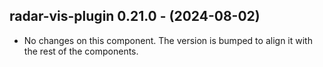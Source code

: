   ## radar-vis-plugin 0.21.0 - (2024-08-02)
  
  * No changes on this component. The version is bumped to align it
    with the rest of the components.
